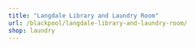 ```yaml
---
title: "Langdale Library and Laundry Room"
url: /blackpool/langdale-library-and-laundry-room/
shop: laundry
---
```

